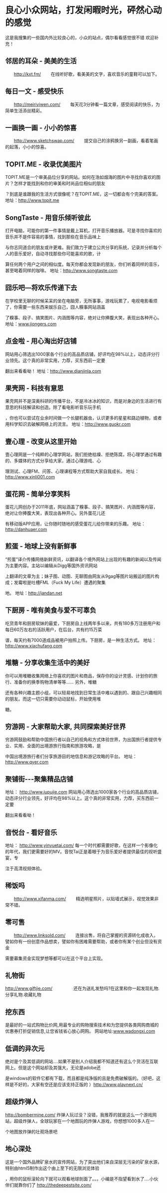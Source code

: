 良心小众网站，打发闲暇时光，砰然心动的感觉
===========================
这是我搜集的一些国内外比较良心的，小众的站点，偶尔看看感觉很不错
欢迎补充！



邻居的耳朵 - 美美的生活
------
　　http://kxt.fm/
　　在线听好歌，看美美的文字，喜欢音乐的童鞋可以加下。



每日一文 - 感受快乐
------
　　http://meiriyiwen.com/
　　每天花3分钟看一篇文章，感受阅读的快乐，为简单生活添丝精彩。


一画换一画 - 小小的惊喜
------
　　http://www.sketchswap.com/
　　提交自己的涂鸦换另一副画，看着笔画的起落，小小的惊喜。



TOPIT.ME - 收录优美图片
------

TOPIT.ME是一个审美品位分享的网站。如何在浩如烟海的图片中寻找你喜欢的图片？怎样才能找到和你的审美和时尚品位相似的朋友

？到底是谁跟我的生活方式很像呢？在TOPIT.ME，这一切都会有个完美的答案。
地址：http://www.topit.me


SongTaste - 用音乐倾听彼此
------

打开电脑，可能你的第一件事情是戴上耳机，打开音乐播放器。可是寻找你喜欢的音乐并不是件容易的事情，找到那些在音乐品味上

与你志同道合的朋友或许更难。我们致力于建立公共分享的系统，记录并分析每个人的音乐爱好，自动寻找那些你可能喜欢的歌，计

算任何两个用户之间的相似度。每天你都会发现新的朋友，你们听着同样的音乐，甚至喝着同样的咖啡。
地址：http://www.songtaste.com


囧乐吧—将欢乐传递下去
------

在学校里无聊的时候呆呆的坐在电脑旁，无所事事，游戏玩累了，电视电影看烦了，你需要一些东西来娱乐自己，囧人糗事网站涵盖

了糗事、段子、搞笑图片、内涵图等内容，绝对让你捧腹大笑，表现出各种开心。
地址：www.jiongers.com


点金啦 - 用心淘出好店铺
------

网站用心筛选出1000家各个行业的高品质店铺，好评均在98%以上，动态评分行业领先。这个真的非常实用，力荐，买东西前一定要

翻出来看看呦！
地址：http://www.dianjinla.com


果壳网 - 科技有意思
------

果壳网并不是深奥科研的传播平台，不是冷冰冰的知识，而是对身边的生活进行有意思的科技解读和创造。除了看电影听音乐玩手机

，你也可以尝试在业余时间做一个长腿机器虫，认识更多的星星和路边植物，或者用科学知识去破解网络上的流言。
地址：http://www.guokr.com


壹心理 - 改变从这里开始
------

壹心理网是一个纯粹的心理学网站，我们拒绝枯燥、拒绝陈腐，将心理学通过有趣的、多媒体的方式分享给大家，通过心理游戏、心

理测试、心理FM、问答、心理课程等方式帮助大家自我成长。
地址：http://www.xinli001.com




蛋花网 - 简单分享笑料
------

蛋花儿网创办于2011年底，网站涵盖了糗事、段子、搞笑图片、内涵图等内容，绝对让你捧腹大笑，表现出各种开心。另外蛋花儿还

有移动版APP应用，让你随时随地的感受蛋花儿给你带来的乐趣。
地址：http://danhuaer.com


煎蛋 - 地球上没有新鲜事
------
“煎蛋”译介传播网络新鲜资讯，以翻译各个境外网站上出现的有趣的新闻以及传闻为主要内容。主站以编辑从Digg等国外资讯网站

上翻译的文章为主；妹子图、动图、无聊图由网友从9gag等图片站搬运的图片构成；发霉啦是吐槽FML（Fuck My Life）遭遇的聚集

地。
地址：http://jandan.net


下厨房 - 唯有美食与爱不可辜负
------
吃货青年和厨房软妹的最爱，下厨房自上线两年多以来，共有180多万注册用户和每日60万左右的活跃用户，在后台，共有约15万菜

谱，每天约有7000道成品被用户拍照上传。下厨房，是一种生活方式。
地址：http://www.xiachufang.com


堆糖 - 分享收集生活中的美好
------
你可以用堆糖收集网络上你喜欢的图片和商品，保存你的设计灵感、计划你的旅行、准备你的换季购物清单等等...... 另外，堆糖

还有各种兴趣主题小组，可以轻易地找到日常生活中难以遇到的、跟自己兴趣相同的朋友。而这一切只需要你动动鼠标，开始使用堆

糖。


穷游网 - 大家帮助大家, 共同探索美好世界
------
穷游网鼓励和帮助中国旅行者以自己的视角和方式体验世界，为出国旅行者提供专业、实用、全面的出境游旅行指南和旅游攻略，是

中国出境游旅行者们分享旅游目的地信息和游记攻略的平台。
地址：http://www.qyer.com


聚铺街---聚集精品店铺
------
地址：
http://www.jupujie.com
网站用心筛选出1000家各个行业的高品质店铺，动态评分行业领先，好评均在98%以上。这个真的非常实用，力荐，买东西前一定要

翻出来看看呦！




音悦台 - 看好音乐
------
地址：
http://www.yinyuetai.com/
每一个时代都需要好歌，在这样一个影像化的年代，我们更需要好的MV。音悦Tai正是着眼于为音乐爱好者提供最佳的视听盛宴，专

注于高清视频体验。



稀饭吗
------
　　http://www.xifanma.com/
　　精选明星照片，以贴墙式展示，视觉效果非常不错。



零可售 
------
　　http://www.linksold.com/
　　连接出售，将自己掌握的资源转化成收入，譬如你有一份创意作品想卖，譬如你有困难需要帮助，或者你有某个创业但没有资金

需要募集资金实现梦想等都可以在这个平台上实现。





礼物街
------
http://www.giftjie.com/ 　　 　
　还在为送礼发愁吗?在这里和你一起发现礼物.分享礼物.收藏礼物




挖东西
------

是最好的一站式购物比价网,用最专业的购物搜索技术和为您提供各类网购商城的优惠券打折促销信息,让您省钱省心放心网购。
网站地址:www.wadongxi.com




低调的异次元
------
绝对是个及其低调的网站....如果不是别人介绍我都不知道还有这么个货活在互联网上。但是这个网站却及其强大，无论是adobe还

是windows的软件它都有下载，而且都是纯净版的且是免费破解版的。（好吧，这样是不好的，大家有空还是应该支持正版的
）http://www.playnext.cn/


超级炸弹人
------
http://bombermine.com/
 炸弹人玩过没？没错，我推荐的就是这么一个游戏网站，超级炸弹人，全球玩家在一个地图玩的炸弹人游戏，你想想1000多人在一

个地图放炸弹的壮观场景吧


地心深处
------
这是一个国外品牌矿泉水的宣传网站，为了突出他们来自深层无污染的矿泉水源，特别由html5制作出这个由上至下的无限浏览体验

，用你的鼠标滚轮向下就可以观看地球剖面了。。。小编是不指望看到水了....小伙伴们就靠你们了
http://thedeepestsite.com/





